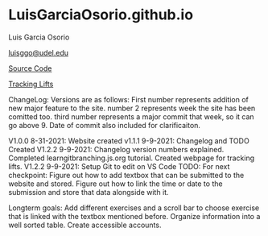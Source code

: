 # LuisGarciaOsorio.github.io

Luis Garcia Osorio

luisggo@udel.edu

[Source Code](https://github.com/LuisGarciaOsorio/LuisGarciaOsorio.github.io)

<a href="Tracking Lifts.html" title="Tracking Lifts"> Tracking Lifts</a>

ChangeLog:
Versions are as follows: First number represents addition of new major feature to the site. number 2 represents week the site has been comitted too. third number represents a major commit that week, so it can go above 9. Date of commit also included for clarificaiton.

V1.0.0 8-31-2021: Website created
v1.1.1 9-9-2021: Changelog and TODO Created
V1.2.2 9-9-2021: Changelog version numbers explained. Completed learngitbranching.js.org tutorial. Created webpage for tracking lifts.
V1.2.2 9-9-2021: Setup Git to edit on VS Code
TODO: 
For next checkpoint:
Figure out how to add textbox that can be submitted to the website and stored.
Figure out how to link the time or date to the submission and store that data alongside with it.

Longterm goals:
Add different exercises and a scroll bar to choose exercise that is linked with the textbox mentioned before.
Organize information into a well sorted table.
Create accessible accounts.




